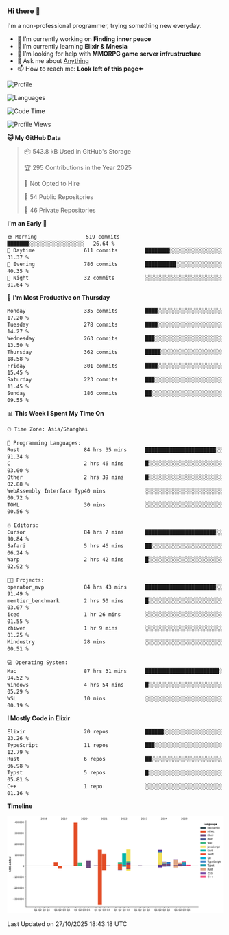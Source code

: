 ### Hi there 👋

I'm a non-professional programmer, trying something new everyday.

<!--
**dyzdyz010/dyzdyz010** is a ✨ _special_ ✨ repository because its `README.md` (this file) appears on your GitHub profile.
-->

- 🔭 I’m currently working on **Finding inner peace**
- 🌱 I’m currently learning **Elixir & Mnesia**
- 🤔 I’m looking for help with **MMORPG game server infrustructure**
- 💬 Ask me about [Anything](https://github.com/dyzdyz010/dyzdyz010/issues)
- 📫 How to reach me: **Look left of this page⬅️**

<!-- - 👯 I’m looking to collaborate on
- 😄 Pronouns: ...
- ⚡ Fun fact: ...
 -->
 
![Profile](https://github-readme-stats.vercel.app/api?username=dyzdyz010&count_private=true&show_icons=true&theme=dracula)

![Languages](https://github-readme-stats.vercel.app/api/top-langs/?username=dyzdyz010&layout=compact&theme=dracula)

<!--START_SECTION:waka-->
![Code Time](http://img.shields.io/badge/Code%20Time-2%2C229%20hrs%2013%20mins-blue)

![Profile Views](http://img.shields.io/badge/Profile%20Views-0-blue)

**🐱 My GitHub Data** 

> 📦 543.8 kB Used in GitHub's Storage 
 > 
> 🏆 295 Contributions in the Year 2025
 > 
> 🚫 Not Opted to Hire
 > 
> 📜 54 Public Repositories 
 > 
> 🔑 46 Private Repositories 
 > 
**I'm an Early 🐤** 

```text
🌞 Morning                519 commits         ███████░░░░░░░░░░░░░░░░░░   26.64 % 
🌆 Daytime                611 commits         ████████░░░░░░░░░░░░░░░░░   31.37 % 
🌃 Evening                786 commits         ██████████░░░░░░░░░░░░░░░   40.35 % 
🌙 Night                  32 commits          ░░░░░░░░░░░░░░░░░░░░░░░░░   01.64 % 
```
📅 **I'm Most Productive on Thursday** 

```text
Monday                   335 commits         ████░░░░░░░░░░░░░░░░░░░░░   17.20 % 
Tuesday                  278 commits         ████░░░░░░░░░░░░░░░░░░░░░   14.27 % 
Wednesday                263 commits         ███░░░░░░░░░░░░░░░░░░░░░░   13.50 % 
Thursday                 362 commits         █████░░░░░░░░░░░░░░░░░░░░   18.58 % 
Friday                   301 commits         ████░░░░░░░░░░░░░░░░░░░░░   15.45 % 
Saturday                 223 commits         ███░░░░░░░░░░░░░░░░░░░░░░   11.45 % 
Sunday                   186 commits         ██░░░░░░░░░░░░░░░░░░░░░░░   09.55 % 
```


📊 **This Week I Spent My Time On** 

```text
🕑︎ Time Zone: Asia/Shanghai

💬 Programming Languages: 
Rust                     84 hrs 35 mins      ███████████████████████░░   91.34 % 
C                        2 hrs 46 mins       █░░░░░░░░░░░░░░░░░░░░░░░░   03.00 % 
Other                    2 hrs 39 mins       █░░░░░░░░░░░░░░░░░░░░░░░░   02.88 % 
WebAssembly Interface Typ40 mins             ░░░░░░░░░░░░░░░░░░░░░░░░░   00.72 % 
TOML                     30 mins             ░░░░░░░░░░░░░░░░░░░░░░░░░   00.56 % 

🔥 Editors: 
Cursor                   84 hrs 7 mins       ███████████████████████░░   90.84 % 
Safari                   5 hrs 46 mins       ██░░░░░░░░░░░░░░░░░░░░░░░   06.24 % 
Warp                     2 hrs 42 mins       █░░░░░░░░░░░░░░░░░░░░░░░░   02.92 % 

🐱‍💻 Projects: 
operator_mvp             84 hrs 43 mins      ███████████████████████░░   91.49 % 
memtier_benchmark        2 hrs 50 mins       █░░░░░░░░░░░░░░░░░░░░░░░░   03.07 % 
iced                     1 hr 26 mins        ░░░░░░░░░░░░░░░░░░░░░░░░░   01.55 % 
zhiwen                   1 hr 9 mins         ░░░░░░░░░░░░░░░░░░░░░░░░░   01.25 % 
Mindustry                28 mins             ░░░░░░░░░░░░░░░░░░░░░░░░░   00.51 % 

💻 Operating System: 
Mac                      87 hrs 31 mins      ████████████████████████░   94.52 % 
Windows                  4 hrs 54 mins       █░░░░░░░░░░░░░░░░░░░░░░░░   05.29 % 
WSL                      10 mins             ░░░░░░░░░░░░░░░░░░░░░░░░░   00.19 % 
```

**I Mostly Code in Elixir** 

```text
Elixir                   20 repos            ██████░░░░░░░░░░░░░░░░░░░   23.26 % 
TypeScript               11 repos            ███░░░░░░░░░░░░░░░░░░░░░░   12.79 % 
Rust                     6 repos             ██░░░░░░░░░░░░░░░░░░░░░░░   06.98 % 
Typst                    5 repos             █░░░░░░░░░░░░░░░░░░░░░░░░   05.81 % 
C++                      1 repo              ░░░░░░░░░░░░░░░░░░░░░░░░░   01.16 % 
```



**Timeline**

![Lines of Code chart](https://raw.githubusercontent.com/dyzdyz010/dyzdyz010/master/assets/bar_graph.png)


 Last Updated on 27/10/2025 18:43:18 UTC
<!--END_SECTION:waka-->
